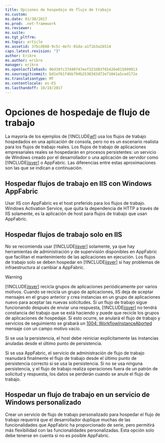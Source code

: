 ```yaml
---
title: Opciones de hospedaje de flujo de trabajo
ms.custom: 
ms.date: 03/30/2017
ms.prod: .net-framework
ms.reviewer: 
ms.suite: 
ms.tgt_pltfrm: 
ms.topic: article
ms.assetid: 37bcd668-9c5c-4e7c-81da-a1f1b3a16514
caps.latest.revision: "3"
author: Erikre
ms.author: erikre
manager: erikre
ms.openlocfilehash: 06d39fc37d40747eef323d83f65426e015099913
ms.sourcegitcommit: bd1ef61f4bb794b25383d3d72e71041a5ced172e
ms.translationtype: MT
ms.contentlocale: es-ES
ms.lasthandoff: 10/18/2017
---
```

# <a name="workflow-hosting-options"></a>Opciones de hospedaje de flujo de trabajo
La mayoría de los ejemplos de [!INCLUDE[wf](../../../includes/wf-md.md)] usa los flujos de trabajo hospedados en una aplicación de consola, pero no es un escenario realista para los flujos de trabajo reales. Los flujos de trabajo de aplicaciones empresariales reales se hospedarán en procesos persistentes: un servicio de Windows creado por el desarrollador o una aplicación de servidor como [!INCLUDE[iisver](../../../includes/iisver-md.md)] o AppFabric. Las diferencias entre estas aproximaciones son las que se indican a continuación.  
  
## <a name="hosting-workflows-in-iis-with-windows-appfabric"></a>Hospedar flujos de trabajo en IIS con Windows AppFabric  
 Usar IIS con AppFabric es el host preferido para los flujos de trabajo. Windows Activation Service, que quita la dependencia de HTTP a través de IIS solamente, es la aplicación de host para flujos de trabajo que usan AppFabric.  
  
## <a name="hosting-workflows-in-iis-alone"></a>Hospedar flujos de trabajo solo en IIS  
 No se recomienda usar [!INCLUDE[iisver](../../../includes/iisver-md.md)] solamente, ya que hay herramientas de administración y de supervisión disponibles en AppFabric que facilitan el mantenimiento de las aplicaciones en ejecución. Los flujos de trabajo solo se deben hospedar en [!INCLUDE[iisver](../../../includes/iisver-md.md)] si hay problemas de infraestructura al cambiar a AppFabric.  
  
> [!WARNING]
>  [!INCLUDE[iisver](../../../includes/iisver-md.md)] recicla grupos de aplicaciones periódicamente por varios motivos. Cuando se recicla un grupo de aplicaciones, IIS deja de aceptar mensajes en el grupo anterior y crea instancias en un grupo de aplicaciones nuevo para aceptar las nuevas solicitudes. Si un flujo de trabajo sigue funcionando después de enviar una respuesta, [!INCLUDE[iisver](../../../includes/iisver-md.md)] no tendrá constancia del trabajo que se está haciendo y puede que recicle los grupos de aplicaciones de hospedaje. Si esto ocurre, se anulará el flujo de trabajo y servicios de seguimiento se grabará un [1004: WorkflowInstanceAborted](../../../docs/framework/windows-workflow-foundation/1004-workflowinstanceaborted.md) mensaje con un campo motivo vacío.  
>   
>  Si se usa la persistencia, el host debe reiniciar explícitamente las instancias anuladas desde el último punto de persistencia.  
>   
>  Si se usa AppFabric, el servicio de administración de flujo de trabajo reanudará finalmente el flujo de trabajo desde el último punto de persistencia correcto si se usa la persistencia. Si no se usa ninguna persistencia, y el flujo de trabajo realiza operaciones fuera de un patrón de solicitud y respuesta, los datos se perderán cuando se anule el flujo de trabajo.  
  
## <a name="hosting-a-workflow-in-a-custom-windows-service"></a>Hospedar un flujo de trabajo en un servicio de Windows personalizado  
 Crear un servicio de flujo de trabajo personalizado para hospedar el flujo de trabajo requerirá que el desarrollador duplique muchas de las funcionalidades que AppFabric ha proporcionado de serie, pero permitirá más flexibilidad con las funcionalidades personalizadas. Esta opción solo debe tenerse en cuenta si no es posible AppFabric.

